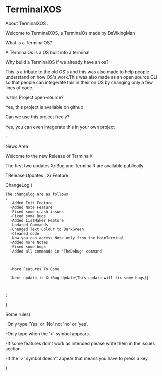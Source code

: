 # TerminalXOS

About TerminalXOS
:

Welcome to TerminalXOS, a TerminalOs made by DaVikingMan

What is a TerminalOS?

A TerminalOs is a OS built into a terminal


Why build a TerminalOS if we already have an os?

This is a tribute to the old OS's and this was also made to help people understand on how OS's work.This was also made as an open source CLi so that people can integerate this in their on OS by changing only a few lines of code.


Is this Project open-source?

Yes, this project is available on github


Can we use this project freely?

Yes, you can even integerate this in your own project

:

News Area

Welcome to the new Release of TerminalX


The first two updates XriBug and TerminalR are available publically

TRelease Updates
:
    XriFeature
:

ChangeLog
{


    The changelog are as follows
    :
      -Added Exit Feature
      -Added Note Feature
      -Fixed some crash issues
      -Fixed some Bugs
      -Added ListMaker Feature
      -Updated Commands
      -Changed Text Colour to DarkGreen
      -Cleaned code
      -Now you can access Note only from the MainTerminal
      -Added more Notes
      -Fixed some bugs
      -Added all commands in 'TheDebug' command

      

      -More Features To Come

      |Next update is XriBug Update{This update will fix some bugs}|



    :

}

Some rules{

  -Only type 'Yes' or 'No' not 'no' or 'yes'.
  
  -Only type when the '>' symbol appears.
  
  -If some features don't work as intended please write them in the issues section.
  
  -If the '>' symbol doesn't appear that means you have to press a key.
   
}


